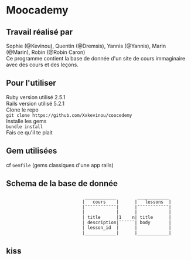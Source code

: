 # Moocademy 
## Travail réalisé par 
Sophie (@Kevinou), Quentin (@Dremsis), Yannis (@Yannis), Marin (@Marin), Robin (@Robin Caron)<br/>
Ce programme contient la base de donnée d'un site de cours immaginaire avec des cours et des leçons.<br/>
## Pour l'utiliser
Ruby version utilisé 2.5.1 <br/>
Rails version utilisé 5.2.1 <br/>
Clone le repo <br/>
`git clone https://github.com/Xxkevinou/coocedemy`<br/>
Installe les gems<br/>
`bundle install`<br/>
Fais ce qu'il te plait<br/>
## Gem utilisées
cf `Gemfile` (gems classiques d'une app rails)<br/>
## Schema de la base de donnée
```
                              ____________        ____________       
                             |   cours    |      |   lessons  |    
                             |¯¯¯¯¯¯¯¯¯¯¯¯|      |¯¯¯¯¯¯¯¯¯¯¯¯|      
                             |            |      |            |      
                             | title      |1    n| title      |
                             | description|¯¯¯¯¯¯| body       |
                             | lesson_id  |      |            |      
                             |____________|      |____________|
```
## kiss
